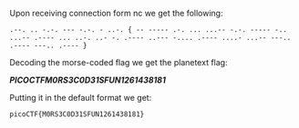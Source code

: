 Upon receiving connection form nc we get the following:

```
.--. .. -.-. --- -.-. - ..-. { -- ----- .-. ... ...-- -.-. ----- -.. ...-- .---- ... ..-. ..- -. .---- ..--- -.... .---- ....- ...-- ---.. .---- ---.. .---- }
```

Decoding the morse-coded flag we get the planetext flag:

*****PICOCTFM0RS3C0D31SFUN1261438181*****

Putting it in the default format we get:

```
picoCTF{M0RS3C0D31SFUN1261438181}
